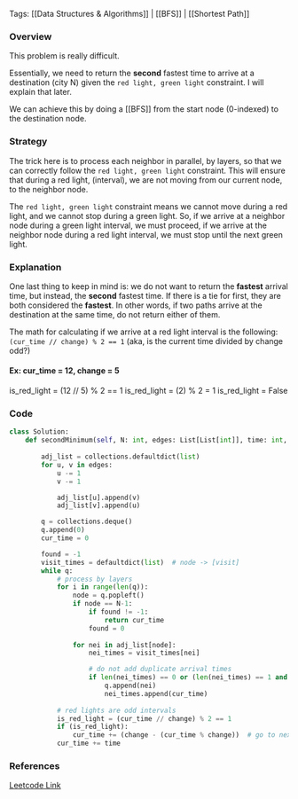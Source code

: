 
Tags: [[Data Structures & Algorithms]] | [[BFS]] | [[Shortest Path]]


### Overview
This problem is really difficult.

Essentially, we need to return the **second** fastest time to arrive at a destination (city N) given the `red light, green light` constraint. I will explain that later.

We can achieve this by doing a [[BFS]] from the start node (0-indexed) to the destination node.

### Strategy
The trick here is to process each neighbor in parallel, by layers, so that we can correctly follow the `red light, green light` constraint. This will ensure that during a red light, (interval), we are not moving from our current node, to the neighbor node.

The `red light, green light` constraint means we cannot move during a red light, and we cannot stop during a green light. So, if we arrive at a neighbor node during a green light interval, we must proceed, if we arrive at the neighbor node during a red light interval, we must stop until the next green light.

### Explanation
One last thing to keep in mind is: we do not want to return the **fastest** arrival time, but instead, the **second** fastest time. If there is a tie for first, they are both considered the **fastest**. In other words, if two paths arrive at the destination at the same time, do not return either of them.

The math for calculating if we arrive at a red light interval is the following: `(cur_time // change) % 2 == 1` (aka, is the current time divided by change odd?) 

#### Ex: cur_time = 12, change = 5
is_red_light = (12 // 5) % 2 == 1 
is_red_light = (2) % 2 = 1
is_red_light = False


### Code
```python
class Solution:
    def secondMinimum(self, N: int, edges: List[List[int]], time: int, change: int) -> int:
        
        adj_list = collections.defaultdict(list)
        for u, v in edges:
            u -= 1
            v -= 1

            adj_list[u].append(v)
            adj_list[v].append(u)

        q = collections.deque()
        q.append(0)
        cur_time = 0

        found = -1
        visit_times = defaultdict(list)  # node -> [visit]
        while q:
            # process by layers
            for i in range(len(q)):
                node = q.popleft()
                if node == N-1:
                    if found != -1:
                        return cur_time
                    found = 0
                
                for nei in adj_list[node]:
                    nei_times = visit_times[nei]

                    # do not add duplicate arrival times
                    if len(nei_times) == 0 or (len(nei_times) == 1 and nei_times[0] != cur_time):
                        q.append(nei)
                        nei_times.append(cur_time)
            
            # red lights are odd intervals
            is_red_light = (cur_time // change) % 2 == 1
            if (is_red_light):
                cur_time += (change - (cur_time % change))  # go to next available green
            cur_time += time
```


### References
[Leetcode Link](https://leetcode.com/problems/second-minimum-time-to-reach-destination/submissions/1336589175/?envType=daily-question&envId=2024-07-28)

